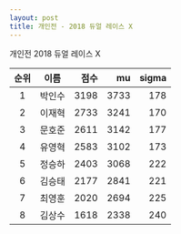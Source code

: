 ```yaml
---
layout: post
title: 개인전 - 2018 듀얼 레이스 X
---
```


개인전 2018 듀얼 레이스 X

| 순위 | 이름 | 점수 | mu | sigma |
|:---:|:---:|---:|---:|---:|
| 1 | 박인수 | 3198 | 3733 | 178 |
| 2 | 이재혁 | 2733 | 3241 | 170 |
| 3 | 문호준 | 2611 | 3142 | 177 |
| 4 | 유영혁 | 2583 | 3102 | 173 |
| 5 | 정승하 | 2403 | 3068 | 222 |
| 6 | 김승태 | 2177 | 2841 | 221 |
| 7 | 최영훈 | 2020 | 2694 | 225 |
| 8 | 김상수 | 1618 | 2338 | 240 |
